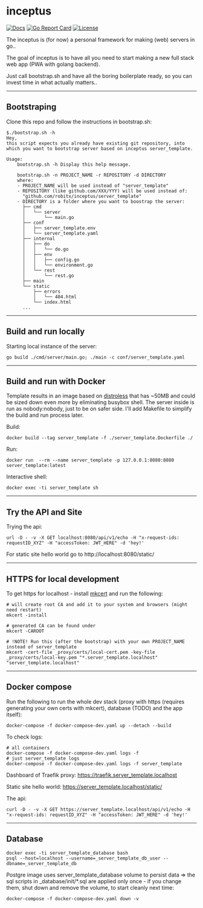 # inceptus
[![Docs](https://img.shields.io/badge/docs-current-brightgreen.svg)](https://pkg.go.dev/github.com/robitx/inceptus)
[![Go Report Card](https://goreportcard.com/badge/github.com/robitx/inceptus)](https://goreportcard.com/report/github.com/robitx/inceptus)
[![License](https://img.shields.io/badge/license-MIT-blue.svg)](https://github.com/Robitx/inceptus/blob/main/LICENSE)

The inceptus is (for now) a personal framework for making (web) servers in go..

The goal of inceptus is to have all you need to start making a new full stack web app (PWA with golang backend).

Just call bootstrap.sh and have all the boring boilerplate ready, so you can invest time in what actually matters..

-------------------------------------
## Bootstraping

Clone this repo and follow the instructions in bootstrap.sh:
```
$./bootstrap.sh -h
Hey,
this script expects you already have existing git repository, into
which you want to bootstrap server based on inceptus server_template.

Usage:
    bootstrap.sh -h Display this help message.

    bootstrap.sh -n PROJECT_NAME -r REPOSITORY -d DIRECTORY
    where:
    - PROJECT_NAME will be used instead of "server_template"
    - REPOSITORY (like github.com/XXX/YYY) will be used instead of:
      "github.com/robitx/inceptus/server_template"
    - DIRECTORY is a folder where you want to boostrap the server:
      ├── cmd
      │   └── server
      │       └── main.go
      ├── conf
      │   ├── server_template.env
      │   └── server_template.yaml
      ├── internal
      │   ├── do
      │   │   └── do.go
      │   ├── env
      │   │   ├── config.go
      │   │   └── environment.go
      │   └── rest
      │       └── rest.go
      ├── main
      └── static
          ├── errors
          │   └── 404.html
          └── index.html
      ...
```

-------------------------------------

## Build and run locally

Starting local instance of the server:
```
go build ./cmd/server/main.go; ./main -c conf/server_template.yaml
```

-------------------------------------

## Build and run with Docker
Template results in an image based on [distroless](https://github.com/GoogleContainerTools/distroless) that has ~50MB and could be sized down even more by eliminating busybox shell. The server inside is run as nobody:nobody, just to be on safer side. I'll add Makefile to simplify the build and run process later.

Build:
```
docker build --tag server_template -f ./server_template.Dockerfile ./
```

Run:
```
docker run  --rm --name server_template -p 127.0.0.1:8080:8080 server_template:latest
```

Interactive shell:
```
docker exec -ti server_template sh
```

-------------------------------------

## Try the API and Site

Trying the api:
```
url -D - -v -X GET localhost:8080/api/v1/echo -H "x-request-ids: requestID_XYZ" -H "accessToken: JWT_HERE" -d 'hey!'
```

For static site hello world go to http://localhost:8080/static/


-------------------------------------

## HTTPS for local development
To get https for localhost - install [mkcert](https://github.com/FiloSottile/mkcert) and run the following:
```
# will create root CA and add it to your system and browsers (might need restart)
mkcert -install

# generated CA can be found under
mkcert -CAROOT

# !NOTE! Run this (after the bootstrap) with your own PROJECT_NAME instead of server_template
mkcert -cert-file _proxy/certs/local-cert.pem -key-file _proxy/certs/local-key.pem "*.server_template.localhost" "server_template.localhost"
```


-------------------------------------

## Docker compose
Run the following to run the whole dev stack (proxy with https (requires generating your own certs with mkcert), database (TODO) and the app itself):
```
docker-compose -f docker-compose-dev.yaml up --detach --build
```

To check logs:
```
# all containers
docker-compose -f docker-compose-dev.yaml logs -f
# just server_template logs
docker-compose -f docker-compose-dev.yaml logs -f server_template
```


Dashboard of Traefik proxy: https://traefik.server_template.localhost

Static site hello world: https://server_template.localhost/static/

The api:
```
curl -D - -v -X GET https://server_template.localhost/api/v1/echo -H "x-request-ids: requestID_XYZ" -H "accessToken: JWT_HERE" -d 'hey!'
```

-------------------------------------

## Database
```
docker exec -ti server_template_database bash
psql --host=localhost --username=_server_template_db_user --dbname=_server_template_db
```

Postgre image uses server_template_database volume to persist data => the sql scripts in _database/init/*.sql are applied only once - if you change them, shut down and remove the volume, to start cleanly next time:
```
docker-compose -f docker-compose-dev.yaml down -v
```